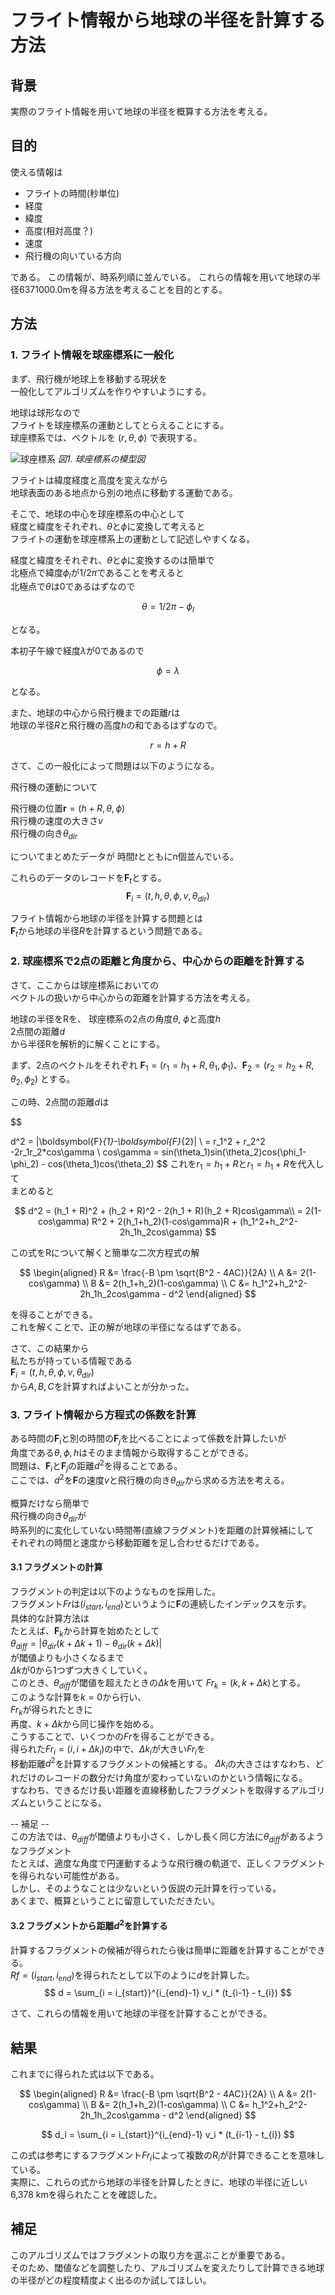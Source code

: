 # フライト情報から地球の半径を計算する方法

## 背景
実際のフライト情報を用いて地球の半径を概算する方法を考える。


## 目的


使える情報は

- フライトの時間(秒単位)
- 経度
- 緯度
- 高度(相対高度？)
- 速度
- 飛行機の向いている方向

である。
この情報が、時系列順に並んでいる。
これらの情報を用いて地球の半径6371000.0mを得る方法を考えることを目的とする。

## 方法
### 1. フライト情報を球座標系に一般化
まず、飛行機が地球上を移動する現状を<br>
一般化してアルゴリズムを作りやすいようにする。

地球は球形なので<br>
フライトを球座標系の運動としてとらえることにする。<br>
球座標系では、ベクトルを
$(r, \theta, \phi)$
で表現する。

![球座標系](./Resources/球座標系.png)
*図1. 球座標系の模型図*

フライトは緯度経度と高度を変えながら<br>
地球表面のある地点から別の地点に移動する運動である。

そこで、地球の中心を球座標系の中心として<br>
経度と緯度をそれぞれ、$\theta$と$\phi$に変換して考えると<br>
フライトの運動を球座標系上の運動として記述しやすくなる。

経度と緯度をそれぞれ、$\theta$と$\phi$に変換するのは簡単で<br>
北極点で緯度${\phi}_l$が$1/2 \pi$であることを考えると<br>
北極点で$\theta$は0であるはずなので

$$
\theta = 1/2 \pi - {\phi}_l
$$

となる。

本初子午線で経度$\lambda$が0であるので

$$
\phi = \lambda
$$

となる。


また、地球の中心から飛行機までの距離$r$は<br>
地球の半径$R$と飛行機の高度$h$の和であるはずなので。

$$
r = h + R
$$

さて、この一般化によって問題は以下のようになる。

飛行機の運動について<br>

飛行機の位置$\boldsymbol{r} = (h+R, \theta, \phi)$<br>
飛行機の速度の大きさ$v$<br>
飛行機の向き$\theta_{dir}$<br>

についてまとめたデータが
時間$t$とともにn個並んでいる。

これらのデータのレコードを$\boldsymbol{F}_{t}$とする。
$$
\boldsymbol{F}_{i} = (t, h, \theta, \phi, v, \theta_{dir})
$$

フライト情報から地球の半径を計算する問題とは<br>
$\boldsymbol{F}_{t}$から地球の半径$R$を計算するという問題である。


### 2. 球座標系で2点の距離と角度から、中心からの距離を計算する

さて、ここからは球座標系においての<br>
ベクトルの扱いから中心からの距離を計算する方法を考える。<br>

地球の半径をRを、
球座標系の2点の角度$\theta$, $\phi$と高度$h$<br>
2点間の距離$d$<br>
から半径Rを解析的に解くことにする。<br>

まず、2点のベクトルをそれぞれ
$\boldsymbol{F}_{1}=(r_1 = h_1 + R, \theta_1, \phi_1)$、$\boldsymbol{F}_{2}=(r_2 = h_2 + R, \theta_2, \phi_2)$
とする。

この時、2点間の距離$d$は<br>

$$

d^2 = |\boldsymbol{F}_{1}-\boldsymbol{F}_{2}| \\
= r_1^2 + r_2^2 -2r_1r_2*cos\gamma \\
cos\gamma = sin(\theta_1)sin(\theta_2)cos(\phi_1-\phi_2) - cos(\theta_1)cos(\theta_2)
$$
これを$r_1 = h_1 + R$と$r_1 = h_1 + R$を代入して<br>
まとめると

$$
d^2 = (h_1 + R)^2 + (h_2 + R)^2 - 2(h_1 + R)(h_2 + R)cos\gamma\\
= 2(1-cos\gamma) R^2 + 2(h_1+h_2)(1-cos\gamma)R + (h_1^2+h_2^2-2h_1h_2cos\gamma)
$$

この式をRについて解くと簡単な二次方程式の解

$$
\begin{aligned}
R &= \frac{-B \pm \sqrt{B^2 - 4AC}}{2A} \\
A &= 2(1-cos\gamma) \\
B &= 2(h_1+h_2)(1-cos\gamma) \\
C &= h_1^2+h_2^2-2h_1h_2cos\gamma - d^2
\end{aligned}
$$

を得ることができる。<br>
これを解くことで、正の解が地球の半径になるはずである。

さて、この結果から<br>
私たちが持っている情報である<br>
$\boldsymbol{F}_{i} = (t, h, \theta, \phi, v, \theta_{dir})$<br>
から$A,B,C$を計算すればよいことが分かった。

### 3. フライト情報から方程式の係数を計算
ある時間の$\boldsymbol{F}_{i}$と別の時間の$\boldsymbol{F}_{j}$を比べることによって係数を計算したいが<br>
角度である$\theta,\phi,h$はそのまま情報から取得することができる。<br>
問題は、$\boldsymbol{F}_{i}$と$\boldsymbol{F}_{j}$の距離$d^2$を得ることである。<br>
ここでは、$d^2$を$\boldsymbol{F}$の速度$v$と飛行機の向き$\theta_{dir}$から求める方法を考える。<br>

概算だけなら簡単で<br>
飛行機の向き$\theta_{dir}$が<br>
時系列的に変化していない時間帯(直線フラグメント)を距離の計算候補にして<br>
それぞれの時間と速度から移動距離を足し合わせるだけである。

#### 3.1 フラグメントの計算
フラグメントの判定は以下のようなものを採用した。<br>
フラグメント$Fr$は$(i_{start}, i_{end})$というように$\boldsymbol{F}$の連続したインデックスを示す。<br>
具体的な計算方法は<br>
たとえば、$\boldsymbol{F}_{k}$から計算を始めたとして<br>
$\theta_{diff} = |\theta_{dir}(k+\Delta k + 1)-\theta_{dir}(k+\Delta k)|$<br>
が閾値よりも小さくなるまで<br>
$\Delta k$が0から1つずつ大きくしていく。<br>
このとき、$\theta_{diff}$が閾値を超えたときの$\Delta k$を用いて
$Fr_k=(k, k+\Delta k)$とする。<br>
このような計算を$k=0$から行い、<br>
$Fr_k$が得られたときに<br>
再度、$k+\Delta k$から同じ操作を始める。<br>
こうすることで、いくつかの$Fr$を得ることができる。<br>
得られた$Fr_i = (i, i+\Delta k_i)$の中で、$\Delta k_i$が大きい$Fr_i$を<br>
移動距離$d^2$を計算するフラグメントの候補とする。
$\Delta k_i$の大きさはすなわち、どれだけのレコードの数分だけ角度が変わっていないのかという情報になる。<br>
すなわち、できるだけ長い距離を直線移動したフラグメントを取得するアルゴリズムということになる。

-- 補足 --<br>
この方法では、$\theta_{diff}$が閾値よりも小さく、しかし長く同じ方法に$\theta_{diff}$があるようなフラグメント<br>
たとえば、適度な角度で円運動するような飛行機の軌道で、正しくフラグメントを得られない可能性がある。<br>
しかし、そのようなことは少ないという仮説の元計算を行っている。<br>
あくまで、概算ということに留意していただきたい。<br>
#### 3.2 フラグメントから距離$d^2$を計算する
計算するフラグメントの候補が得られたら後は簡単に距離を計算することができる。<br>
$Rf=(i_{start}, i_{end})$を得られたとして以下のように$d$を計算した。<br>
$$
d = \sum_{i = i_{start}}^{i_{end}-1} v_i * (t_{i-1} - t_{i}) 
$$

さて、これらの情報を用いて地球の半径を計算することができる。

## 結果

これまでに得られた式は以下である。<br>

$$
\begin{aligned}
R &= \frac{-B \pm \sqrt{B^2 - 4AC}}{2A} \\
A &= 2(1-cos\gamma) \\
B &= 2(h_1+h_2)(1-cos\gamma) \\
C &= h_1^2+h_2^2-2h_1h_2cos\gamma - d^2
\end{aligned}
$$

$$
d_i = \sum_{i = i_{start}}^{i_{end}-1} v_i * (t_{i-1} - t_{i}) 
$$

この式は参考にするフラグメント$Fr_i$によって複数の$R_i$が計算できることを意味している。<br>
実際に、これらの式から地球の半径を計算したときに、地球の半径に近しい6,378 kmを得られたことを確認した。

## 補足
このアルゴリズムではフラグメントの取り方を選ぶことが重要である。<br>
そのため、閾値などを調整したり、アルゴリズムを変えたりして計算できる地球の半径がどの程度精度よく出るのか試してほしい。